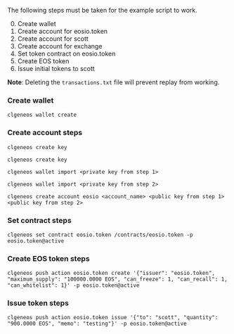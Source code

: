 The following steps must be taken for the example script to work.

0. Create wallet
0. Create account for eosio.token
0. Create account for scott
0. Create account for exchange
0. Set token contract on eosio.token
0. Create EOS token
0. Issue initial tokens to scott

**Note**:
Deleting the `transactions.txt` file will prevent replay from working.


### Create wallet
`clgeneos wallet create`

### Create account steps
`clgeneos create key`

`clgeneos create key`

`clgeneos wallet import <private key from step 1>`

`clgeneos wallet import <private key from step 2>`

`clgeneos create account eosio <account_name> <public key from step 1> <public key from step 2>`

### Set contract steps
`clgeneos set contract eosio.token /contracts/eosio.token -p eosio.token@active`

### Create EOS token steps
`clgeneos push action eosio.token create '{"issuer": "eosio.token", "maximum_supply": "100000.0000 EOS", "can_freeze": 1, "can_recall": 1, "can_whitelist": 1}' -p eosio.token@active`

### Issue token steps
`clgeneos push action eosio.token issue '{"to": "scott", "quantity": "900.0000 EOS", "memo": "testing"}' -p eosio.token@active`
